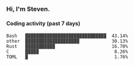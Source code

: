### Hi, I'm Steven.

#### Coding activity (past 7 days)
```
Bash   ▓▓▓▓▓▓▓▓▓▓▓▓▓▓▓▓▓▓▓▓▓▓▓▓▓▓▓▓▓▓  43.14%
other  ▓▓▓▓▓▓▓▓▓▓▓▓▓▓▓▓▓▓▓▓            30.13%
Rust   ▓▓▓▓▓▓▓▓▓▓▓                     16.70%
C      ▓▓▓▓▓                            8.26%
TOML   ▓                                1.76%
```

